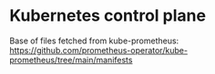 # Kubernetes control plane

Base of files fetched from kube-prometheus:
https://github.com/prometheus-operator/kube-prometheus/tree/main/manifests